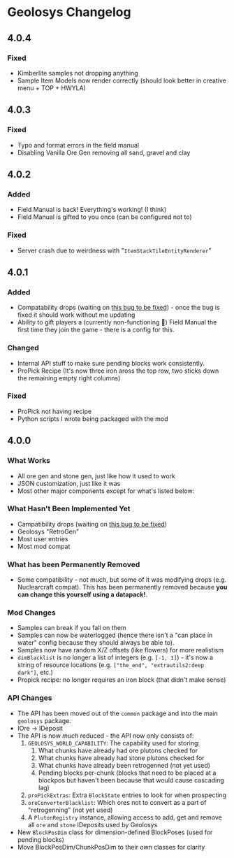 # Geolosys Changelog

## 4.0.4

### Fixed

* Kimberlite samples not dropping anything
* Sample Item Models now render correctly (should look better in creative menu + TOP + HWYLA)

## 4.0.3

### Fixed

* Typo and format errors in the field manual
* Disabling Vanilla Ore Gen removing all sand, gravel and clay

## 4.0.2

### Added

* Field Manual is back! Everything's working! (I think)
* Field Manual is gifted to you once (can be configured not to)

### Fixed

* Server crash due to weirdness with "`ItemStackTileEntityRenderer`"

## 4.0.1

### Added

* Compatability drops (waiting on [this bug to be fixed](https://github.com/MinecraftForge/MinecraftForge/issues/5828)) - once the bug is fixed it should work without me updating
* Ability to gift players a (currently non-functioning 🤔) Field Manual the first time they join the game - there is a config for this.
 
### Changed

* Internal API stuff to make sure pending blocks work consistently.
* ProPick Recipe (It's now three iron aross the top row, two sticks down the remaining empty right columns)

### Fixed

* ProPick not having recipe
* Python scripts I wrote being packaged with the mod

## 4.0.0

### What Works

* All ore gen and stone gen, just like how it used to work
* JSON customization, just like it was
* Most other major components except for what's listed below:

### What Hasn't Been Implemented Yet

* Campatibility drops (waiting on [this bug to be fixed](https://github.com/MinecraftForge/MinecraftForge/issues/5828))
* Geolosys "RetroGen" 
* Most user entries
* Most mod compat

### What has been Permanently Removed

* Some compatibility  - not much, but some of it was modifying drops (e.g. Nuclearcraft compat). This has been permanently removed because **you can change this yourself using a datapack!**.

### Mod Changes

* Samples can break if you fall on them
* Samples can now be waterlogged (hence there isn't a "can place in water" config because they should always be able to).
* Samples now have random X/Z offsets (like flowers) for more realistism
* `dimBlacklist` is no longer a list of integers (e.g. `[-1, 1]`) - it's now a string of resource locations (e.g. `["the_end", "extrautils2:deep dark"]`, etc.)
* Propick recipe: no longer requires an iron block (that didn't make sense)

### API Changes

* The API has been moved out of the `common` package and into the main `geolosys` package.
* IOre → IDeposit
* The API is now *much* reduced - the API now only consists of:
    1. `GEOLOSYS_WORLD_CAPABILITY`: The capability used for storing:
        1. What chunks have already had ore plutons checked for
        2. What chunks have already had stone plutons checked for
        3. What chunks have already been retrogenned (not yet used)
        4. Pending blocks per-chunk (blocks that need to be placed at a blockpos but haven't been because that would cause cascading lag)
    2. `proPickExtras`: Extra `BlockState` entries to look for when prospecting
    3. `oreConverterBlacklist`: Which ores not to convert as a part of "retrogenning" (not yet used)
    4. A `PlutonRegistry` instance, allowing access to add, get and remove all `ore` and `stone` IDeposits used by Geolosys
* New `BlockPosDim` class for dimension-defined BlockPoses (used for pending blocks)
* Move BlockPosDim/ChunkPosDim to their own classes for clarity
